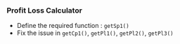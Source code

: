 ### Profit Loss Calculator

- Define the required function : `getSp1()`
- Fix the issue in `getCp1()`, `getPl1()`, `getPl2()`, `getPl3()`